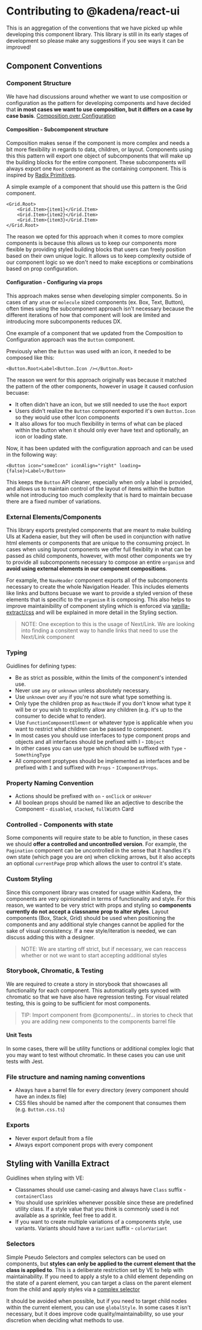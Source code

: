 # Contributing to @kadena/react-ui

This is an aggregation of the conventions that we have picked up while
developing this component library. This library is still in its early stages of
development so please make any suggestions if you see ways it can be improved!

## Component Conventions

### Component Structure

We have had discussions around whether we want to use composition or
configuration as the pattern for developing components and have decided that
**in most cases we want to use composition, but it differs on a case by case
basis**. [Composition over Configuration][1]

#### Composition - Subcomponent structure

Composition makes sense if the component is more complex and needs a bit more
flexibility in regards to data, children, or layout. Components using this this
pattern will export one object of subcomponents that will make up the building
blocks for the entire component. These subcomponents will always export one
`Root` component as the containing component. This is inspired by [Radix
Primitives][2].

A simple example of a component that should use this pattern is the Grid
component.

```jsonc
<Grid.Root>
    <Grid.Item>{item1}</Grid.Item>
    <Grid.Item>{item2}</Grid.Item>
    <Grid.Item>{item3}</Grid.Item>
</Grid.Root>
```

The reason we opted for this approach when it comes to more complex components
is because this allows us to keep our components more flexible by providing
styled building blocks that users can freely position based on their own unique
logic. It allows us to keep complexity outside of our component logic so we
don't need to make exceptions or combinations based on prop configuration.

#### Configuration - Configuring via props

This approach makes sense when developing simpler components. So in cases of any
`atom` or `molecule` sized components (ex. Box, Text, Button), often times using
the subcomponent approach isn't necessary because the different iterations of
how that component will look are limited and introducing more subcomponents
reduces DX.

One example of a component that we updated from the Composition to Configuration
approach was the `Button` component.

Previously when the `Button` was used with an icon, it needed to be composed
like this:

```jsonc
<Button.Root>Label<Button.Icon /></Button.Root>
```

The reason we went for this approach originally was because it matched the
pattern of the other components, however in usage it caused confusion becuase:

- It often didn't have an icon, but we still needed to use the `Root` export
- Users didn't realize the `Button` component exported it's own `Button.Icon` so
  they would use other Icon components
- It also allows for too much flexibility in terms of what can be placed within
  the button when it should only ever have text and optionally, an icon or
  loading state.

Now, it has been updated with the configuration approach and can be used in the
following way:

```jsonc
<Button icon="someIcon" iconAlign="right" loading={false}>Label</Button>
```

This keeps the `Button` API cleaner, especially when only a label is provided,
and allows us to maintain control of the layout of items within the button while
not introducing too much complexity that is hard to maintain becuase there are a
fixed number of variations.

### External Elements/Components

This library exports prestyled components that are meant to make building UIs at
Kadena easier, but they will often be used in conjunction with native html
elements or components that are unique to the consuming project. In cases when
using layout components we offer full flexiblity in what can be passed as child
components, however, with most other components we try to provide all
subcomponents necessary to compose an entire `organism` and **avoid using
external elements in our component compositions**.

For example, the `NavHeader` component exports all of the subcomponents
necessary to create the whole Navigation Header. This includes elements like
links and buttons becuase we want to provide a styled version of these elements
that is specific to the `organism` it is composing. This also helps to improve
maintainibility of component styling which is enforced via
[vanilla-extract/css][3] and will be explained in more detail in the Styling
section.

> NOTE: One exception to this is the usage of Next/Link. We are looking into
> finding a consitent way to handle links that need to use the Next/Link
> component

### Typing

Guidlines for defining types:

- Be as strict as possible, within the limits of the component's intended use.
- Never use `any` or `unknown` unless absolutely necessary.
- Use `unknown` over `any` if you're not sure what type something is.
- Only type the children prop as `ReactNode` if you don't know what type it will
  be or you wish to explicitly allow any children (e.g. it's up to the consumer
  to decide what to render).
- Use `FunctionComponentElement` or whatever type is applicable when you want to
  restrict what children can be passed to component.
- In most cases you should use interfaces to type component props and objects
  and all interfaces should be prefixed with I - `IObject`
- In other cases you can use type which should be suffixed with `Type` -
  `SomethingType`
- All component proptypes should be implemented as interfaces and be prefixed
  with `I` and suffixed with `Props` - `IComponentProps`.

### Property Naming Convention

- Actions should be prefixed with `on` - `onClick` or `onHover`
- All boolean props should be named like an adjective to describe the
  Component - `disabled`, `stacked`, `fullWidth` Card

### Controlled - Components with state

Some components will require state to be able to function, in these cases we
should **offer a controlled and uncontrolled version**. For example, the
`Pagination` component can be uncontrolled in the sense that it handles it's own
state (which page you are on) when clicking arrows, but it also accepts an
optional `currentPage` prop which allows the user to control it's state.

### Custom Styling

Since this component library was created for usage within Kadena, the components
are very opinionated in terms of functionality and style. For this reason, we
wanted to be very strict with props and styling so **components currently do not
accept a classname prop to alter styles**. Layout components (Box, Stack, Grid)
should be used when positioning the components and any additional style changes
cannot be applied for the sake of visual consistency. If a new style/iteration
is needed, we can discuss adding this with a designer.

> NOTE: We are starting off strict, but if necessary, we can reaccess whether or
> not we want to start accepting additional styles

### Storybook, Chromatic, & Testing

We are required to create a story in storybook that showcases all functionality
for each component. This automatically gets synced with chromatic so that we
have also have regression testing. For visual related testing, this is going to
be sufficient for most components.

> TIP: Import component from @components/... in stories to check that you are
> adding new components to the components barrel file

#### Unit Tests

In some cases, there will be utility functions or additional complex logic that
you may want to test without chromatic. In these cases you can use unit tests
with Jest.

### File structure and naming naming conventions

- Always have a barrel file for every directory (every component should have an
  index.ts file)
- CSS files should be named after the component that consumes them (e.g.
  `Button.css.ts`)

### Exports

- Never export default from a file
- Always export component props with every component

## Styling with Vanilla Extract

Guidlines when styling with VE:

- Classnames should use camel-casing and always have `Class` suffix -
  `containerClass`
- You should use sprinkles whenever possible since these are predefined utility
  class. If a style value that you think is commonly used is not available as a
  sprinkle, feel free to add it.
- If you want to create multiple variations of a components style, use variants.
  Variants should have a `Variant` suffix - `colorVariant`

### Selectors

Simple Pseudo Selectors and complex selectors can be used on components, but
**styles can only be applied to the current element that the class is applied
to**. This is a deliberate restriction set by VE to help with maintainability.
If you need to apply a style to a child element depending on the state of a
parent element, you can target a class on the parent element from the child and
apply styles via a [complex selector][4]

It should be avoided when possible, but if you need to target child nodes within
the current element, you can use `globalStyle`. In some cases it isn't
necessary, but it does improve code quality/maintainability, so use your
discretion when deciding what methods to use.

[1]:
  https://dev.to/anuradha9712/configuration-vs-composition-design-reusable-components-5h1f
[2]: https://www.radix-ui.com/primitives
[3]: https://vanilla-extract.style/
[4]: https://vanilla-extract.style/documentation/styling#complex-selectors
